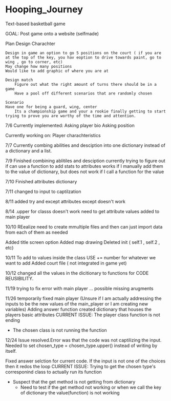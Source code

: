 # Hooping_Journey
 Text-based basketball game

 GOAL: Post game onto a website (selfmade) 

Plan
    Design Charachter

    Design in game an option to go 5 positions on the court ( if you are at the top of the key, you hav eoption to drive towards paint, go to wing , go to corner, etc)
    May change how many positions
    Would like to add graphic of where you are at

    Design match
        Figure out what the right amount of turns there should be in a game
        Have a pool off different scenarios that are randomly chosen
    
    Scenario
    Have one for being a guard, wing, center
        Its a championship game and your a rookie finally getting to start trying to prove you are worthy of the time and attention.




7/6
Currently implemented:
    Asking player bio
    Asking position

Currently working on:
    Player charachteristics 

7/7
Currently combing abilities and desciption into one dictionary instead of a dictionary and a list. 

7/9
Finished combining ablitiles and desciption
currently trying to figure out if can use a function to add stats to attributes
works if I manually add them to the value of dictionary, but does not work if I call a function for the value

7/10
Finished attributes dictionary

7/11 
changed to input to captilzation

8/11
added try and except
attributes except doesn't work

8/14
.upper for classs doesn't work
need to get attribute values added to main player

10/10
REealize need to create mmultiple files and then can just import data from each of them as needed

Added title screen option
Added map drawing
Deleted init ( self.1 , self.2 , etc)

10/11
To add to values inside the class USE += number for whatever we want to add
Added court file ( not integrated in game yet)

10/12 
changed all the values in the dicitionary to functions for CODE REUSIBILITY.

11/19 
trying to fix error with main player ... possible missing arugments

11/26
temporarily fixed main player (Unsure if I am actually addressing the inputs to be the new values of the main_player or I am creating new variables)
Adding answer function 
created dictionary that houses the players basic attributes
CURRENT ISSUE: The player class function is not ending 
  - The chosen class is not running the function 
  
12/24 
Issue resolved.Error was that the code was not captilizing the input. Needed to set chosen_type = chosen_type.upper() instead of writing by itself. 

Fixed answer selction for current code. If the input is not one of the choices then it redos the loop
CURRENT ISSUE: Trying to get the chosen type's corresponind class to actually run its function
 - Suspect that the get method is not getting from dictionary
   - Need to test if the get method not working or when we call the key of dictionary the value(function) is not working